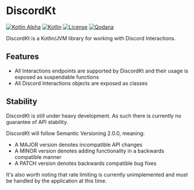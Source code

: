 # DiscordKt

[![Kotlin Alpha](https://kotl.in/badges/alpha.svg)](https://kotlinlang.org/docs/components-stability.html)
[![Kotlin](https://img.shields.io/badge/kotlin-1.8.0-blue.svg?logo=kotlin)](http://kotlinlang.org)
[![License](https://img.shields.io/github/license/TempestProject/DiscordKt)](https://www.gnu.org/licenses/agpl-3.0.en.html)
[![Qodana](https://github.com/TempestProject/DiscordKt/actions/workflows/code_quality.yml/badge.svg)](https://github.com/TempestProject/DiscordKt/actions/workflows/code_quality.yml)

DiscordKt is a Kotlin/JVM library for working with Discord Interactions.

## Features

* All Interactions endpoints are supported by DiscordKt and their usage is exposed as suspendable functions
* All Discord Interactions objects are exposed as classes

## Stability

DiscordKt is still under heavy development. As such there is currently no guarantee of API stability.

DiscordKt will follow Semantic Versioning 2.0.0, meaning:

* A MAJOR version denotes incompatible API changes
* A MINOR version denotes adding functionality in a backwards compatible manner
* A PATCH version denotes backwards compatible bug fixes

It's also worth noting that rate limiting is currently unimplemented and must be handled by the application at this
time.

